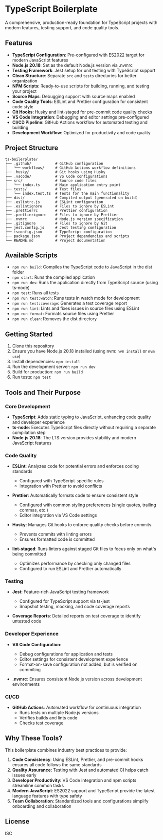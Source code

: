 # TypeScript Boilerplate

A comprehensive, production-ready foundation for TypeScript projects with modern features, testing support, and code quality tools.

## Features

- **TypeScript Configuration**: Pre-configured with ES2022 target for modern JavaScript features
- **Node.js 20.18**: Set as the default Node.js version via .nvmrc
- **Testing Framework**: Jest setup for unit testing with TypeScript support
- **Clean Structure**: Separate `src` and `tests` directories for better organization
- **NPM Scripts**: Ready-to-use scripts for building, running, and testing your project
- **Source Maps**: Debugging support with source maps enabled
- **Code Quality Tools**: ESLint and Prettier configuration for consistent code style
- **Git Hooks**: Husky and lint-staged for pre-commit code quality checks
- **VS Code Integration**: Debugging and editor settings pre-configured
- **CI/CD Pipeline**: GitHub Actions workflow for automated testing and building
- **Development Workflow**: Optimized for productivity and code quality

## Project Structure

```
ts-boilerplate/
├── .github/           # GitHub configuration
│   └── workflows/     # GitHub Actions workflow definitions
├── .husky/            # Git hooks using Husky
├── .vscode/           # VS Code configurations
├── src/               # Source code files
│   └── index.ts       # Main application entry point
├── tests/             # Test files
│   └── index.test.ts  # Tests for the main functionality
├── dist/              # Compiled output (generated on build)
├── .eslintrc.js       # ESLint configuration
├── .eslintignore      # Files to ignore by ESLint
├── .prettierrc        # Prettier configuration
├── .prettierignore    # Files to ignore by Prettier
├── .nvmrc             # Node.js version specification
├── .gitignore         # Files to ignore by Git
├── jest.config.js     # Jest testing configuration
├── tsconfig.json      # TypeScript configuration
├── package.json       # Project dependencies and scripts
└── README.md          # Project documentation
```

## Available Scripts

- `npm run build`: Compiles the TypeScript code to JavaScript in the dist folder
- `npm start`: Runs the compiled application
- `npm run dev`: Runs the application directly from TypeScript source (using ts-node)
- `npm test`: Runs all tests
- `npm run test:watch`: Runs tests in watch mode for development
- `npm run test:coverage`: Generates a test coverage report
- `npm run lint`: Lints and fixes issues in source files using ESLint
- `npm run format`: Formats source files using Prettier
- `npm run clean`: Removes the dist directory

## Getting Started

1. Clone this repository
2. Ensure you have Node.js 20.18 installed (using nvm: `nvm install` or `nvm use`)
3. Install dependencies: `npm install`
4. Run the development server: `npm run dev`
5. Build for production: `npm run build`
6. Run tests: `npm test`

## Tools and Their Purpose

### Core Development

- **TypeScript**: Adds static typing to JavaScript, enhancing code quality and developer experience
- **ts-node**: Executes TypeScript files directly without requiring a separate compilation step
- **Node.js 20.18**: The LTS version provides stability and modern JavaScript features

### Code Quality

- **ESLint**: Analyzes code for potential errors and enforces coding standards
  - Configured with TypeScript-specific rules
  - Integration with Prettier to avoid conflicts
  
- **Prettier**: Automatically formats code to ensure consistent style
  - Configured with common styling preferences (single quotes, trailing commas, etc.)
  - Editor integration via VS Code settings

- **Husky**: Manages Git hooks to enforce quality checks before commits
  - Prevents commits with linting errors
  - Ensures formatted code is committed

- **lint-staged**: Runs linters against staged Git files to focus only on what's being committed
  - Optimizes performance by checking only changed files
  - Configured to run ESLint and Prettier automatically

### Testing

- **Jest**: Feature-rich JavaScript testing framework
  - Configured for TypeScript support via ts-jest
  - Snapshot testing, mocking, and code coverage reports
  
- **Coverage Reports**: Detailed reports on test coverage to identify untested code

### Developer Experience

- **VS Code Configuration**: 
  - Debug configurations for application and tests
  - Editor settings for consistent development experience
  - Format-on-save configuration not added, but is verified on commiting

- **.nvmrc**: Ensures consistent Node.js version across development environments

### CI/CD

- **GitHub Actions**: Automated workflow for continuous integration
  - Runs tests on multiple Node.js versions
  - Verifies builds and lints code
  - Checks test coverage

## Why These Tools?

This boilerplate combines industry best practices to provide:

1. **Code Consistency**: Using ESLint, Prettier, and pre-commit hooks ensures all code follows the same standards
2. **Quality Assurance**: Testing with Jest and automated CI helps catch issues early
3. **Developer Productivity**: VS Code integration and npm scripts streamline common tasks
4. **Modern JavaScript**: ES2022 support and TypeScript provide the latest language features with type safety
5. **Team Collaboration**: Standardized tools and configurations simplify onboarding and collaboration

## License

ISC
